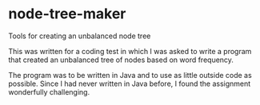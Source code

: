 # node-tree-maker
Tools for creating an unbalanced node tree

This was written for a coding test in which I was asked to write a program that created an unbalanced tree of nodes based on word frequency.

The program was to be written in Java and to use as little outside code as possible. Since I had never written in Java before, I found the assignment wonderfully challenging. 
